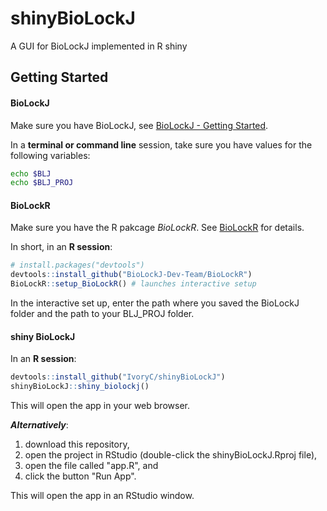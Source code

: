 # shinyBioLockJ
A GUI for BioLockJ implemented in R shiny

## Getting Started

#### BioLockJ
Make sure you have BioLockJ, see [BioLockJ - Getting Started](https://biolockj-dev-team.github.io/BioLockJ/Getting-Started/).

In a **terminal or command line** session, take sure you have values for the following variables:
```bash
echo $BLJ
echo $BLJ_PROJ
```

#### BioLockR
Make sure you have the R pakcage _BioLockR_.  See [BioLockR](https://biolockj-dev-team.github.io/BioLockR) for details.  

In short, in an **R session**:
```R
# install.packages("devtools")
devtools::install_github("BioLockJ-Dev-Team/BioLockR")
BioLockR::setup_BioLockR() # launches interactive setup
```
In the interactive set up, enter the path where you saved the BioLockJ folder and the path to your BLJ_PROJ folder.

#### shiny BioLockJ

In an **R session**:
```R
devtools::install_github("IvoryC/shinyBioLockJ")
shinyBioLockJ::shiny_biolockj()
```

This will open the app in your web browser.

***Alternatively***:
 1. download this repository,
 1. open the project in RStudio (double-click the shinyBioLockJ.Rproj file), 
 2. open the file called "app.R", and 
 3. click the button "Run App".

This will open the app in an RStudio window.
